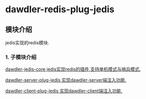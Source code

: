 # dawdler-redis-plug-jedis

## 模块介绍

jedis实现的redis模块.

### 1. 子模块介绍

[dawdler-jedis-core jedis实现redis的插件,支持单机模式与哨兵模式.](./dawdler-jedis-core/README.md)

[dawdler-server-plug-jedis 实现dawdler-server端注入功能.](./dawdler-server-plug-jedis/README.md)

[dawdler-client-plug-jedis 实现dawdler-client端注入功能.](./dawdler-client-plug-jedis/README.md)
